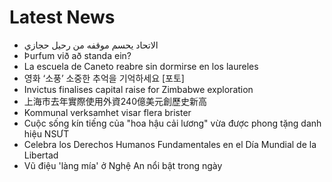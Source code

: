 # Latest News
-  الاتحاد يحسم موقفه من رحيل حجازي
-  Þurfum við að standa ein?
-  La escuela de Caneto reabre sin dormirse en los laureles
-  영화 ‘소풍’ 소중한 추억을 기억하세요 [포토]
-  Invictus finalises capital raise for Zimbabwe exploration
-  上海市去年實際使用外資240億美元創歷史新高
-  Kommunal verksamhet visar flera brister
-  Cuộc sống kín tiếng của "hoa hậu cải lương" vừa được phong tặng danh hiệu NSƯT
-  Celebra los Derechos Humanos Fundamentales en el Día Mundial de la Libertad
-  Vũ điệu 'làng mía' ở Nghệ An nổi bật trong ngày

